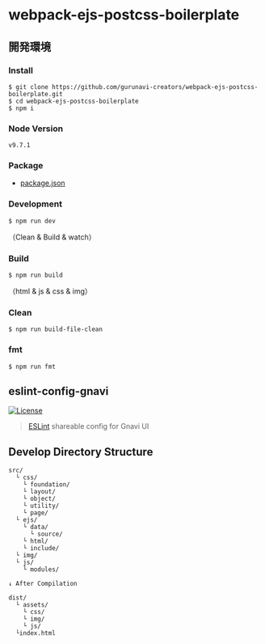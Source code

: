 
# webpack-ejs-postcss-boilerplate

## 開発環境

### Install

```
$ git clone https://github.com/gurunavi-creators/webpack-ejs-postcss-boilerplate.git
$ cd webpack-ejs-postcss-boilerplate
$ npm i
```

### Node Version

```
v9.7.1
```

### Package

- [package.json](https://github.com/gurunavi-creators/webpack-ejs-postcss-boilerplate/package.json)

### Development

```
$ npm run dev
```
（Clean & Build & watch）

### Build

```
$ npm run build
```
（html & js & css & img）

### Clean

```
$ npm run build-file-clean
```

### fmt

```
$ npm run fmt
```

## eslint-config-gnavi

[![License](http://img.shields.io/npm/l/eslint-config-gnavi.svg?style=flat-square)](https://github.com/gurunavi-creators/eslint-config-gnavi)

> [ESLint](http://eslint.org/) shareable config for Gnavi UI

## Develop Directory Structure

```
src/
  └ css/
    └ foundation/
    └ layout/
    └ object/
    └ utility/
    └ page/
  └ ejs/
    └ data/
      └ source/
    └ html/
    └ include/
  └ img/
  └ js/
    └ modules/

↓ After Compilation

dist/
  └ assets/
    └ css/
    └ img/
    └ js/
  └index.html
```

